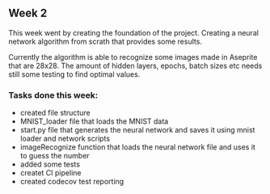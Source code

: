 ## Week 2

This week went by creating the foundation of the project. Creating a neural network algorithm from scrath that provides some results.

Currently the  algorithm is able to recognize some images made in Aseprite that are 28x28. The amount of hidden layers, epochs, batch sizes etc needs still some testing to find optimal values.

### Tasks done this week:
- created file structure
- MNIST_loader file that loads the MNIST data
- start.py file that generates the neural network and saves it using mnist loader and network scripts
- imageRecognize function that loads the neural network file and uses it to guess the number
- added some tests
- createt CI pipeline
- created codecov test reporting
  
